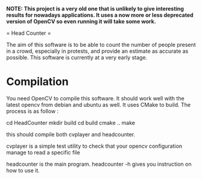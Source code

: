 **NOTE: This project is a very old one that is unlikely to give interesting results for nowadays applications. It uses a now more or less deprecated version of OpenCV so even running it will take some work.**

= Head Counter =

The aim of this software is to be able to count the number of people present in a crowd, especially in protests, and provide an estimate as accurate as possible. This software is currently at a very early stage.

Compilation
===========

You need OpenCV to compile this software. It should work well with the latest opencv from debian and ubuntu as well. It uses CMake to build. The process is as follow :

cd HeadCounter
mkdir build
cd build
cmake ..
make

this should compile both cvplayer and headcounter.

cvplayer is a simple test utility to check that your opencv configuration manage to read a specific file

headcounter is the main program. headcounter -h gives you instruction on how to use it.


